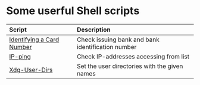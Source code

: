 # Some userful Shell scripts

| Script | Description |
| :--- | :--- |
| [Identifying a Card Number](icn.sh) | Check issuing bank and bank identification number |
| [IP-ping](iping.sh) | Check IP-addresses accessing from list |
| [Xdg-User-Dirs](xudu.sh) | Set the user directories with the given names |
